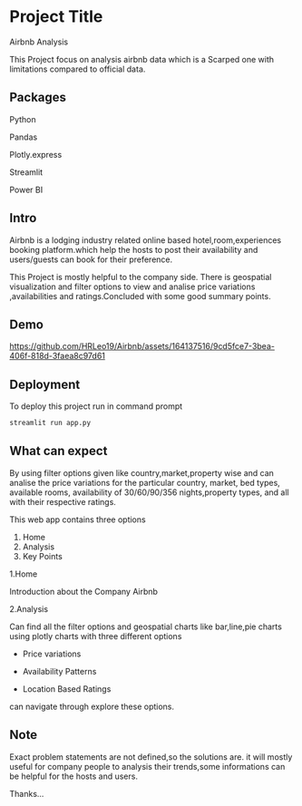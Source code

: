 
# Project Title

Airbnb Analysis

This Project focus on analysis airbnb data which is a Scarped one with limitations compared to official data.




## Packages

Python

Pandas

Plotly.express

Streamlit

Power BI
## Intro

Airbnb is a lodging industry related online based hotel,room,experiences booking platform.which help the hosts to post their availability and users/guests can book for their preference.

This Project is mostly helpful to the company side. There is geospatial visualization and filter options to view and analise price variations ,availabilities and ratings.Concluded with some good summary points.
## Demo



https://github.com/HRLeo19/Airbnb/assets/164137516/9cd5fce7-3bea-406f-818d-3faea8c97d61




## Deployment

To deploy this project run in command prompt

```bash
streamlit run app.py
```


## What can expect

By using filter options given like country,market,property wise and can analise the price variations for the particular country, market, bed types, available rooms, availability of 30/60/90/356 nights,property types, and all with their respective ratings.

This web app contains three options

1. Home
2. Analysis
3. Key Points


1.Home

Introduction about the Company Airbnb

2.Analysis

Can find all the filter options and geospatial charts like bar,line,pie charts using plotly charts with three different options

* Price variations

* Availability Patterns

* Location Based Ratings

can navigate through explore these options.
## Note

Exact problem statements are not defined,so the solutions are. it will mostly useful for company people to analysis their trends,some informations can be helpful for the hosts and users.

Thanks...

